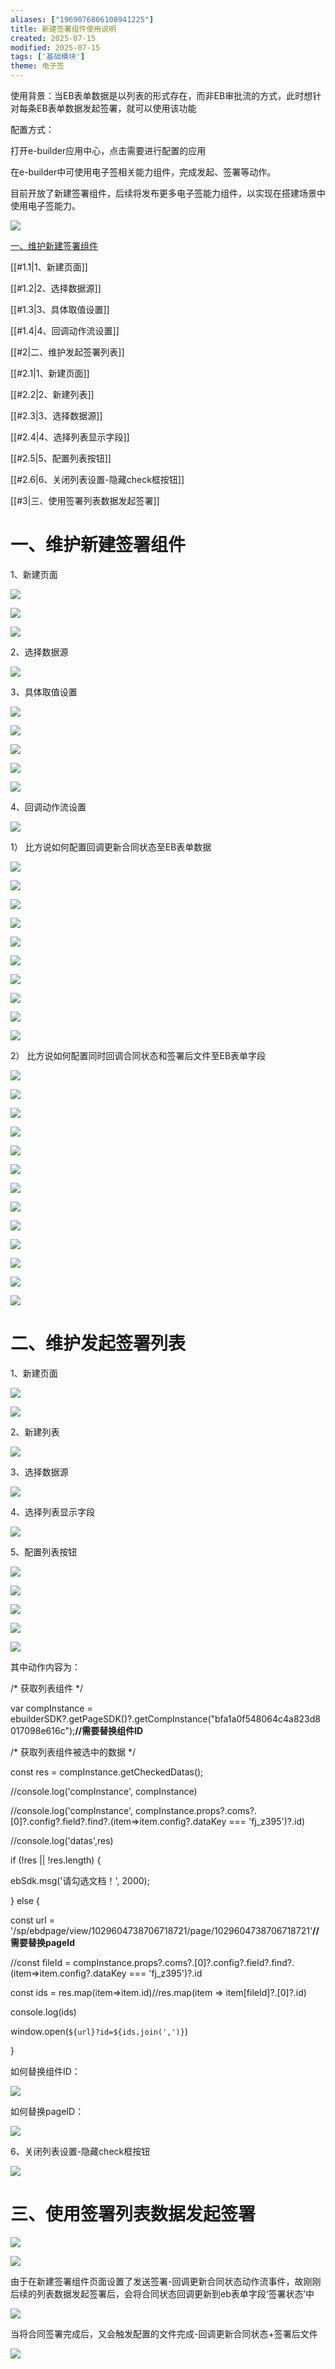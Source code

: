 ```yaml
---
aliases: ["1969076806108941225"]
title: 新建签署组件使用说明
created: 2025-07-15
modified: 2025-07-15
tags: ['基础模块']
theme: 电子签
---
```


使用背景：当EB表单数据是以列表的形式存在，而非EB审批流的方式，此时想针对每条EB表单数据发起签署，就可以使用该功能

配置方式：

打开e-builder应用中心，点击需要进行配置的应用

在e-builder中可使用电子签相关能力组件，完成发起、签署等动作。

目前开放了新建签署组件，后续将发布更多电子签能力组件，以实现在搭建场景中使用电子签能力。

![](https://myhelpdoc.oss-cn-heyuan.aliyuncs.com/mdimages/4157db96456f023449d7af59005630f3.jpg)

[一、维护新建签署组件](http://1.1)

[[#1.1|1、新建页面]]

[[#1.2|2、选择数据源]]

[[#1.3|3、具体取值设置]]

[[#1.4|4、回调动作流设置]]

[[#2|二、维护发起签署列表]]

[[#2.1|1、新建页面]]

[[#2.2|2、新建列表]]

[[#2.3|3、选择数据源]]

[[#2.4|4、选择列表显示字段]]

[[#2.5|5、配置列表按钮]]

[[#2.6|6、关闭列表设置-隐藏check框按钮]]

[[#3|三、使用签署列表数据发起签署]]

# 一、维护新建签署组件

1、新建页面

![](https://myhelpdoc.oss-cn-heyuan.aliyuncs.com/mdimages/be788e40ea4ef206240d0a58309d7a6e.jpg)

![](https://myhelpdoc.oss-cn-heyuan.aliyuncs.com/mdimages/1b6a1fb9ef1402e49cd66e7448cede0c.jpg)

![](https://myhelpdoc.oss-cn-heyuan.aliyuncs.com/mdimages/bba6d353abdf665a9beef1ee13baa76a.jpg)

2、选择数据源

![](https://myhelpdoc.oss-cn-heyuan.aliyuncs.com/mdimages/e47919bc8a1d901b20fbfdd9d055f823.jpg)

3、具体取值设置

![](https://myhelpdoc.oss-cn-heyuan.aliyuncs.com/mdimages/55bb72fa63711e2767c3fdfe646bf842.jpg)

![](https://myhelpdoc.oss-cn-heyuan.aliyuncs.com/mdimages/e6fd5e6f6669f27297f1ff2e1cdef009.jpg)

![](https://myhelpdoc.oss-cn-heyuan.aliyuncs.com/mdimages/382ae9201cb076b0a12d66af61ee7082.jpg)

![](https://myhelpdoc.oss-cn-heyuan.aliyuncs.com/mdimages/5a43173cb48adaa09fde865da4705607.jpg)

![](https://myhelpdoc.oss-cn-heyuan.aliyuncs.com/mdimages/3f0877a0c62c8dc4dbfaecd6f9292a8a.jpg)

4、回调动作流设置

![](https://myhelpdoc.oss-cn-heyuan.aliyuncs.com/mdimages/aa874606ac023daa4709beb1da9d1fff.jpg)

1） 比方说如何配置回调更新合同状态至EB表单数据

![](https://myhelpdoc.oss-cn-heyuan.aliyuncs.com/mdimages/205feea7675c53a51308d128b31e3019.jpg)

![](https://myhelpdoc.oss-cn-heyuan.aliyuncs.com/mdimages/950a4aa88e22d98cd13b53b1b8897c14.jpg)

![](https://myhelpdoc.oss-cn-heyuan.aliyuncs.com/mdimages/2f17164d269a5dc885efbd183a35f241.jpg)

![](https://myhelpdoc.oss-cn-heyuan.aliyuncs.com/mdimages/5d92af470b8dfa6e7041652f6f347082.jpg)

![](https://myhelpdoc.oss-cn-heyuan.aliyuncs.com/mdimages/7ba32c585773b52829ba54e87bd73c61.jpg)

![](https://myhelpdoc.oss-cn-heyuan.aliyuncs.com/mdimages/44a1a9ded6275074e32bb75b7e62132f.jpg)

![](https://myhelpdoc.oss-cn-heyuan.aliyuncs.com/mdimages/2075cc8ec0030b6aa104a0a0dc0c3d5c.jpg)

![](https://myhelpdoc.oss-cn-heyuan.aliyuncs.com/mdimages/cf0de61fbde4d80a6f202c6da3d597fe.jpg)

![](https://myhelpdoc.oss-cn-heyuan.aliyuncs.com/mdimages/66dac62a3d442db2cfcc9a790eac2f61.jpg)

![](https://myhelpdoc.oss-cn-heyuan.aliyuncs.com/mdimages/f5e029e1a0830cb70121ed2518caddf9.jpg)

2） 比方说如何配置同时回调合同状态和签署后文件至EB表单字段

![](https://myhelpdoc.oss-cn-heyuan.aliyuncs.com/mdimages/150b68c93ed095f79d63542e09c1a127.jpg)

![](https://myhelpdoc.oss-cn-heyuan.aliyuncs.com/mdimages/eba645fee5483c286da79c003aafa05b.jpg)

![](https://myhelpdoc.oss-cn-heyuan.aliyuncs.com/mdimages/28d7ac434cdb9563b5a4b8dd5443629a.jpg)

![](https://myhelpdoc.oss-cn-heyuan.aliyuncs.com/mdimages/9bf6bef8023ed45b7d92c88ac5e214f6.jpg)

![](https://myhelpdoc.oss-cn-heyuan.aliyuncs.com/mdimages/92311740e8debbd6c5fc052cd3216aac.jpg)

![](https://myhelpdoc.oss-cn-heyuan.aliyuncs.com/mdimages/af24b90b0f030dbe1488e9df8846e634.jpg)

![](https://myhelpdoc.oss-cn-heyuan.aliyuncs.com/mdimages/d80470ace6c9075ffc4061ba4f31acf2.jpg)

![](https://myhelpdoc.oss-cn-heyuan.aliyuncs.com/mdimages/3ab03dfcf1ab96f999eb71deccc63c8a.jpg)

![](https://myhelpdoc.oss-cn-heyuan.aliyuncs.com/mdimages/9858fa987e229e8208e383ceff93e8fc.jpg)

![](https://myhelpdoc.oss-cn-heyuan.aliyuncs.com/mdimages/c32a7501ea0e315996498ab0325de50f.jpg)

![](https://myhelpdoc.oss-cn-heyuan.aliyuncs.com/mdimages/4eb7e176be28c88020b48ac7b2ef32a2.jpg)

![](https://myhelpdoc.oss-cn-heyuan.aliyuncs.com/mdimages/0556fac277bca41e8af108e29601616d.jpg)

![](https://myhelpdoc.oss-cn-heyuan.aliyuncs.com/mdimages/660d885d80209d8b1513b57f48c54702.jpg)

# 二、维护发起签署列表

1、新建页面

![](https://myhelpdoc.oss-cn-heyuan.aliyuncs.com/mdimages/24aaa620936150bbe5f3ad958876ed3d.jpg)

![](https://myhelpdoc.oss-cn-heyuan.aliyuncs.com/mdimages/c197357d1059d569a0769bf792793f6e.jpg)

2、新建列表

![](https://myhelpdoc.oss-cn-heyuan.aliyuncs.com/mdimages/491b01c6d750d97de15b280916075096.jpg)

3、选择数据源

![](https://myhelpdoc.oss-cn-heyuan.aliyuncs.com/mdimages/70a353b299fe7f54012255ab3fa8e7ff.jpg)

4、选择列表显示字段

![](https://myhelpdoc.oss-cn-heyuan.aliyuncs.com/mdimages/f467ece4fba88db982f45fc3b4a0b96c.jpg)

5、配置列表按钮

![](https://myhelpdoc.oss-cn-heyuan.aliyuncs.com/mdimages/6a44c881e7c76ab51773954da140e2f8.jpg)

![](https://myhelpdoc.oss-cn-heyuan.aliyuncs.com/mdimages/fe8505104b68c6eff293bd9d55271368.jpg)

![](https://myhelpdoc.oss-cn-heyuan.aliyuncs.com/mdimages/ad2de4e655c75bf5dc9fa97b64c7f70d.jpg)

![](https://myhelpdoc.oss-cn-heyuan.aliyuncs.com/mdimages/83bf36ab7ecdb8237eb030850550a196.jpg)

![](https://myhelpdoc.oss-cn-heyuan.aliyuncs.com/mdimages/074bb3f48871afd1a2f721bb08110703.jpg)

其中动作内容为：

/\* 获取列表组件 \*/

var compInstance = ebuilderSDK?.getPageSDK()?.getCompInstance("bfa1a0f548064c4a823d8017098e616c");**//需要替换组件ID**

/\* 获取列表组件被选中的数据 \*/

const res = compInstance.getCheckedDatas();

//console.log('compInstance', compInstance)

//console.log('compInstance', compInstance.props?.coms?.[0]?.config?.field?.find?.(item=>item.config?.dataKey === 'fj\_z395')?.id)

//console.log('datas',res)

if (!res || !res.length) {

ebSdk.msg('请勾选文档！', 2000);

} else {

const url = '/sp/ebdpage/view/1029604738706718721/page/1029604738706718721'**//需要替换pageId**

//const fileId = compInstance.props?.coms?.[0]?.config?.field?.find?.(item=>item.config?.dataKey === 'fj\_z395')?.id

const ids = res.map(item=>item.id)//res.map(item => item[fileId]?.[0]?.id)

console.log(ids)

window.open(`${url}?id=${ids.join(',')}`)

}

如何替换组件ID：

![](https://myhelpdoc.oss-cn-heyuan.aliyuncs.com/mdimages/21197f823000cee85767b2c808c9b0a7.jpg)

如何替换pageID：

![](https://myhelpdoc.oss-cn-heyuan.aliyuncs.com/mdimages/c52897c8424e57a9cefd026817d4c069.jpg)

6、关闭列表设置-隐藏check框按钮

![](https://myhelpdoc.oss-cn-heyuan.aliyuncs.com/mdimages/68ef59c6c92aedf5580f1687827c8f24.jpg)

# 三、使用签署列表数据发起签署

![](https://myhelpdoc.oss-cn-heyuan.aliyuncs.com/mdimages/2840878aa6fafdcf77ffaadac26606a4.jpg)

![](https://myhelpdoc.oss-cn-heyuan.aliyuncs.com/mdimages/aea4dc756891bfc8f83c5ff7dc1822da.jpg)

由于在新建签署组件页面设置了发送签署-回调更新合同状态动作流事件，故刚刚后续的列表数据发起签署后，会将合同状态回调更新到eb表单字段‘签署状态’中

![](https://myhelpdoc.oss-cn-heyuan.aliyuncs.com/mdimages/25fa8ab541e250a51cb53f0ba392c982.jpg)

当将合同签署完成后，又会触发配置的文件完成-回调更新合同状态+签署后文件

![](https://myhelpdoc.oss-cn-heyuan.aliyuncs.com/mdimages/950d18ca71b68a648a6d98d6c2892f80.jpg)

